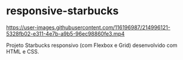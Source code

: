 # responsive-starbucks

https://user-images.githubusercontent.com/116196987/214996121-5328fb02-e311-4e7b-a9b5-96ec98860fe3.mp4

Projeto Starbucks responsivo (com Flexbox e Grid) desenvolvido com HTML e CSS.
